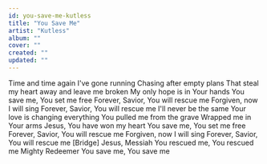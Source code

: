 ```yaml
---
id: you-save-me-kutless
title: "You Save Me"
artist: "Kutless"
album: ""
cover: ""
created: ""
updated: ""
---
```


Time and time again I've gone running
Chasing after empty plans
That steal my heart away and leave me broken
My only hope is in Your hands
You save me, You set me free
Forever, Savior, You will rescue me
Forgiven, now I will sing
Forever, Savior, You will rescue me
I'll never be the same
Your love is changing everything
You pulled me from the grave
Wrapped me in Your arms
Jesus, You have won my heart
You save me, You set me free
Forever, Savior, You will rescue me
Forgiven, now I will sing
Forever, Savior, You will rescue me
[Bridge]
Jesus, Messiah
You rescued me, You rescued me
Mighty Redeemer
You save me, You save me